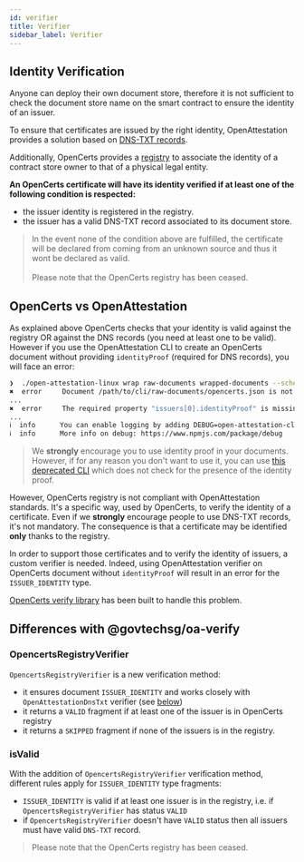 ```yaml
---
id: verifier
title: Verifier
sidebar_label: Verifier
---
```


## Identity Verification

Anyone can deploy their own document store, therefore it is not sufficient to check the document store name on the smart contract to ensure the identity of an issuer.

To ensure that certificates are issued by the right identity, OpenAttestation provides a solution based on [DNS-TXT records](https://www.openattestation.com/docs/docs-section/how-does-it-work/issuance-identity/).

Additionally, OpenCerts provides a [registry](https://opencerts.io/static/registry.json) to associate the identity of a contract store owner to that of a physical legal entity.

**An OpenCerts certificate will have its identity verified if at least one of the following condition is respected:**

- the issuer identity is registered in the registry.
- the issuer has a valid DNS-TXT record associated to its document store.

> In the event none of the condition above are fulfilled, the certificate will be declared from coming from an unknown source and thus it wont be declared as valid.<br><br>Please note that the OpenCerts registry has been ceased.

## OpenCerts vs OpenAttestation

As explained above OpenCerts checks that your identity is valid against the registry OR against the DNS records (you need at least one to be valid). However if you use the OpenAttestation CLI to create an OpenCerts document without providing `identityProof` (required for DNS records), you will face an error:

```bash
❯  ./open-attestation-linux wrap raw-documents wrapped-documents --schema https://schema.opencerts.io/transcripts/2.0
✖  error     Document /path/to/cli/raw-documents/opencerts.json is not valid against open-attestation schema
...
✖  error     The required property "issuers[0].identityProof" is missing
...
ℹ  info      You can enable logging by adding DEBUG=open-attestation-cli:* to your command
ℹ  info      More info on debug: https://www.npmjs.com/package/debug
```

> We **strongly** encourage you to use identity proof in your documents. However, if for any reason you don't want to use it, you can use [this deprecated CLI](https://github.com/OpenCerts/certificate-cli) which does not check for the presence of the identity proof.

However, OpenCerts registry is not compliant with OpenAttestation standards. It's a specific way, used by OpenCerts, to verify the identity of a certificate. Even if we **strongly** encourage people to use DNS-TXT records, it's not mandatory. The consequence is that a certificate may be identified **only** thanks to the registry.

In order to support those certificates and to verify the identity of issuers, a custom verifier is needed. Indeed, using OpenAttestation verifier on OpenCerts document without `identityProof` will result in an error for the `ISSUER_IDENTITY` type.

[OpenCerts verify library](https://github.com/OpenCerts/verify) has been built to handle this problem.

## Differences with @govtechsg/oa-verify

### OpencertsRegistryVerifier

`OpencertsRegistryVerifier` is a new verification method:

- it ensures document `ISSUER_IDENTITY` and works closely with `OpenAttestationDnsTxt` verifier (see [below](#isvalid))
- it returns a `VALID` fragment if at least one of the issuer is in OpenCerts registry
- it returns a `SKIPPED` fragment if none of the issuers is in the registry.

### isValid

With the addition of `OpencertsRegistryVerifier` verification method, different rules apply for `ISSUER_IDENTITY` type fragments:

- `ISSUER_IDENTITY` is valid if at least one issuer is in the registry, i.e. if `OpencertsRegistryVerifier` has status `VALID`
- if `OpencertsRegistryVerifier` doesn't have `VALID` status then all issuers must have valid `DNS-TXT` record.

> Please note that the OpenCerts registry has been ceased.

